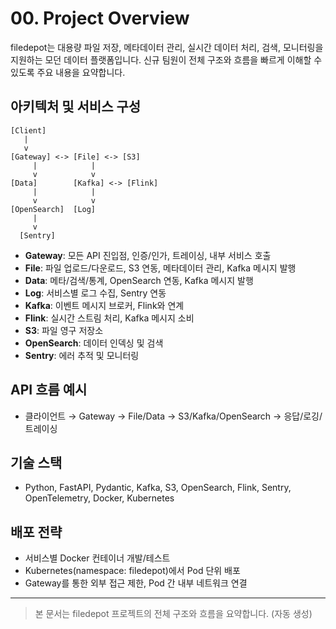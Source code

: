 # 00. Project Overview

filedepot는 대용량 파일 저장, 메타데이터 관리, 실시간 데이터 처리, 검색, 모니터링을 지원하는 모던 데이터 플랫폼입니다. 신규 팀원이 전체 구조와 흐름을 빠르게 이해할 수 있도록 주요 내용을 요약합니다.

## 아키텍처 및 서비스 구성

```
[Client]
   |
   v
[Gateway] <-> [File] <-> [S3]
     |            |
     v            v
[Data]        [Kafka] <-> [Flink]
     |            |
     v            v
[OpenSearch]  [Log]
     |
     v
  [Sentry]
```

- **Gateway**: 모든 API 진입점, 인증/인가, 트레이싱, 내부 서비스 호출
- **File**: 파일 업로드/다운로드, S3 연동, 메타데이터 관리, Kafka 메시지 발행
- **Data**: 메타/검색/통계, OpenSearch 연동, Kafka 메시지 발행
- **Log**: 서비스별 로그 수집, Sentry 연동
- **Kafka**: 이벤트 메시지 브로커, Flink와 연계
- **Flink**: 실시간 스트림 처리, Kafka 메시지 소비
- **S3**: 파일 영구 저장소
- **OpenSearch**: 데이터 인덱싱 및 검색
- **Sentry**: 에러 추적 및 모니터링

## API 흐름 예시
- 클라이언트 → Gateway → File/Data → S3/Kafka/OpenSearch → 응답/로깅/트레이싱

## 기술 스택
- Python, FastAPI, Pydantic, Kafka, S3, OpenSearch, Flink, Sentry, OpenTelemetry, Docker, Kubernetes

## 배포 전략
- 서비스별 Docker 컨테이너 개발/테스트
- Kubernetes(namespace: filedepot)에서 Pod 단위 배포
- Gateway를 통한 외부 접근 제한, Pod 간 내부 네트워크 연결

---

> 본 문서는 filedepot 프로젝트의 전체 구조와 흐름을 요약합니다. (자동 생성)
